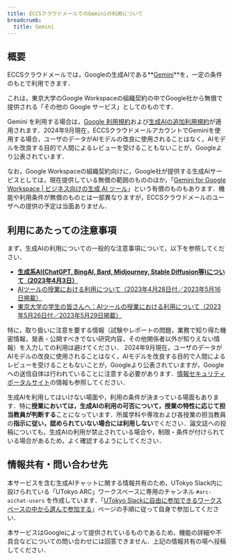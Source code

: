 ```yaml
---
title: ECCSクラウドメールでのGeminiの利用について
breadcrumb:
  title: Gemini
---
```


## 概要

ECCSクラウドメールでは，Googleの生成AIである**[Gemini](https://gemini.google.com/)**を，一定の条件のもとで利用できます．

これは，東京大学のGoogle Workspaceの組織契約の中でGoogle社から無償で提供される「その他の Google サービス」としてのものです．

Gemini を利用する場合は，[Google 利用規約](https://policies.google.com/terms)および[生成AIの追加利用規約](https://policies.google.com/terms/generative-ai)が適用されます．2024年9月現在，ECCSクラウドメールアカウントでGeminiを使用する場合，ユーザのデータがAIモデルの改良に使用されることはなく，AIモデルを改良する目的で人間によるレビューを受けることもないことが，Googleより公表されています．

なお，Google Workspaceの組織契約向けに，Google社が提供する生成AIサービスとしては，現在提供している無償の範囲のもののほか，「[Gemini for Google Workspace | ビジネス向けの生成 AI ツール](https://workspace.google.com/intl/ja/solutions/ai/)」という有償のものもあります．機能や利用条件が無償のものとは一部異なりますが，ECCSクラウドメールのユーザへの提供の予定は当面ありません．

## 利用にあたっての注意事項

まず，生成AIの利用についての一般的な注意事項について，以下を参照してください．

- **[生成系AI(ChatGPT, BingAI, Bard, Midjourney, Stable Diffusion等)について（2023年4月3日）](/docs/20230403-generative-ai)**
- [AIツールの授業における利用について（2023年4月28日付／2023年5月16日掲載）](/docs/ai-tools-in-classes)
- [東京大学の学生の皆さんへ：AIツールの授業における利用について（2023年5月26日付／2023年5月29日掲載）](/docs/ai-tools-in-classes-students)


特に，取り扱いに注意を要する情報（試験やレポートの問題，業務で知り得た機密情報，発表・公開すべきでない研究内容，その他関係者以外が知りえない情報）を入力しての利用は避けてください．
2024年9月現在，ユーザのデータがAIモデルの改良に使用されることはなく，AIモデルを改良する目的で人間によるレビューを受けることもないことが，Googleより公表されていますが，Googleへの送信自体は行われていることに注意する必要があります．[情報セキュリティポータルサイト](https://univtokyo.sharepoint.com/sites/Security/)の情報も参照してください．

生成AIを利用してはいけない場面や，利用の条件が決まっている場面もあります．特に**授業においては，生成AIの利用の可否について，授業の特性に応じて担当教員が判断する**ことになっています．所属学科や専攻および各授業の担当教員の**指示に従い，認められていない場合には利用しない**でください．論文誌への投稿についても，生成AIの利用が禁止されている場合や，制限・条件が付けられている場合があるため，よく確認するようにしてください．


## 情報共有・問い合わせ先

本サービスを含む生成AIチャットに関する情報共有のため，UTokyo Slack内に設けられている「UTokyo ARC」ワークスペースに専用のチャンネル `#arc-aichat-users` を作成しています．「[UTokyo Slackに自由に参加できるワークスペースの中から選んで参加する](/slack/join)」ページの手順に従って自身で参加してください．

本サービスはGoogleによって提供されているものであるため，機能の詳細や不具合などについての問い合わせには回答できません．上記の情報共有の場へ投稿してください．
